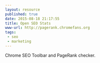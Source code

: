 ```yaml
---
layout: resource
published: true
date: 2015-08-18 21:17:55
title: Open SEO Stats
www-url: http://pagerank.chromefans.org
tags:
 - seo
 - marketing
---
```


Chrome SEO Toolbar and PageRank checker.
